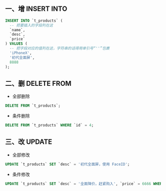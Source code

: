 ## 一、增 INSERT INTO

```SQL
INSERT INTO `t_products` (
  -- 把要插入的字段列在这
  `name`,
  `desc`,
  `price`
) VALUES (
  -- 把字段对应的值列在这，字符串的话得用单引号“''”包裹
  'iPhoneX',
  '初代全面屏',
  8888
);
```

## 二、删 DELETE FROM

* 全部删除

```SQL
DELETE FROM `t_products`;
```

* 条件删除

```SQL
DELETE FROM `t_products` WHERE `id` = 4;
```

## 三、改 UPDATE

* 全部修改

```SQL
UPDATE `t_products` SET `desc` = '初代全面屏，使用 FaceID';
```

* 条件修改

```SQL
UPDATE `t_products` SET `desc` = '全面降价，赶紧购入', `price` = 6666 WHERE `id` = 8;
```